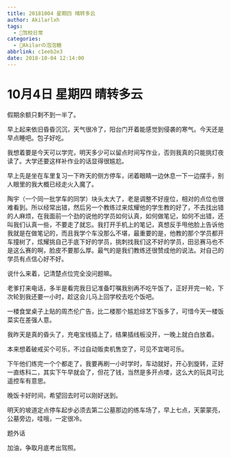 ```yaml
---
title: 20181004 星期四 晴转多云
author: Akilarlxh
tags:
  - 🚗驾校日常
categories:
  - 🍬Akilarの泡泡糖
abbrlink: c1eeb2e3
date: 2018-10-04 12:14:00
---
```

# 10月4日 星期四 晴转多云

假期余额只剩不到一半了。

早上起来依旧昏昏沉沉，天气很冷了，阳台门开着能感觉到侵袭的寒气。今天还是早点睡吧。包子好吃。

我想着要是今天可以学完，明天多少可以留点时间写作业，否则我真的只能挑灯夜读了。大学还要这样补作业的话显得很尴尬。

早上先是坐在车里复习一下昨天的侧方停车，闭着眼睛一边休息一下一边摆手，别人眼里的我大概已经走火入魔了。

陶宇（一个同一批学车的同学）块头太大了，老是调整不好座位，相对的点位也很难看到。所以经常出错，然后另一个教练过来炫耀他的学生教的好了，不去找出错的人麻烦，在我面前一个劲的说他的学员如何认真，如何做笔记，如何不出错，还叫我们认真一些，不要走了就忘。我打开手机上的笔记，真想反手甩他脸上告诉他我就是在做笔记的，而且我学个车没那么不堪，最重要的是，他教的那个学员都开车撞树了，炫耀挑自己手底下好的学员，挑刺找我们这不好的学员，田忌赛马也不是这么赛的啊，脸皮不要那么厚。最气的是我们教练还很赞成他的说法。对自己的学员有点信心好不好。

说什么来着，记清楚点位完全没问题嘛。

老爹打来电话，多半是看完我日记准备叮嘱我别再不吃午饭了，正好开完一轮，下次轮到我还要一小时，趁这会儿马上回学校去吃个饭吧。

一楼食堂桌子上贴的周杰伦广告，比二楼那个尴尬综艺下饭多了，可惜今天一楼饭菜实在差强人意。

我昨天是真的昏头了，充电宝线插上了，结果插线板没开，一晚上就白白放着。

本来想着破戒买个可乐，不过自动贩卖机售空了，可见不宜喝可乐。

下午他们练完一个个都走了，我要再刷一小时学时，车动就好，开心到旋转，正好一直练科二，其实下午早就会了，但花了钱，当然是多开点喽，这么大的玩具可比遥控车有意思。

晚饭卡好时间，希望回去时可以刚好送到。

明天的坡道定点停车起步必须去第二公墓那边的练车场了，早上七点，天蒙蒙亮，公墓旁边，哇哦，一定很冷。

题外话

加油，争取月底考出驾照。



